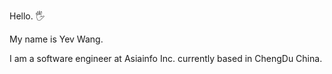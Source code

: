Hello. 🖐

My name is Yev Wang.

I am a software engineer at Asiainfo Inc. currently based in ChengDu China. 

<!--
### My Current Project ✨

<a href="https://github.com/wangyewei/Typurejs">
  <img src="https://github-readme-stats.vercel.app/api/pin/?username=wangyewei&repo=Typurejs&theme=javascript" />
</a>

<a href="https://github.com/wangyewei/design-06k4">
  <img src="https://github-readme-stats.vercel.app/api/pin/?username=wangyewei&repo=design-06k4&theme=react" />
</a>


### My GitHub State ✒

![Anurag's GitHub stats](https://github-readme-stats.vercel.app/api?username=wangyewei&show_icons=true&theme=radical)

<!-- ### Most used Languages 💻 
[![Top Langs](https://github-readme-stats.vercel.app/api/top-langs/?username=wangyewei&layout=compact&theme=radical)](https://github.com/anuraghazra/github-readme-stats)
-->
<!--
**WangYeWei/WangyeWei** is a ✨ _special_ ✨ repository because its `README.md` (this file) appears on your GitHub profile.

Here are some ideas to get you started:

- 🔭 I’m currently working on ...
- 🌱 I’m currently learning ...
- 👯 I’m looking to collaborate on ...
- 🤔 I’m looking for help with ...
- 💬 Ask me about ...
- 📫 How to reach me: ...
- 😄 Pronouns: ...
- ⚡ Fun fact: ...
-->

